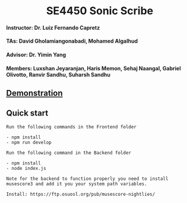 <h1 align="center">
  SE4450
  Sonic Scribe
</h1>

#### Instructor: Dr. Luiz Fernando Capretz

#### TAs: David Gholamiangonabadi, Mohamed Algalhud

#### Advisor: Dr. Yimin Yang

#### Members: Luxshan Jeyaranjan, Haris Memon, Sehaj Naangal, Gabriel Olivotto, Ranvir Sandhu, Suharsh Sandhu

## [Demonstration](https://www.youtube.com/watch?v=YDKXEpoeNSE)

## Quick start

    Run the following commands in the Frontend folder

    - npm install
    - npm run develop

    Run the following command in the Backend folder

    - npm install
    - node index.js
    
    Note for the backend to function properly you need to install musescore3 and add it you your system path variables.

    Install: https://ftp.osuosl.org/pub/musescore-nightlies/
